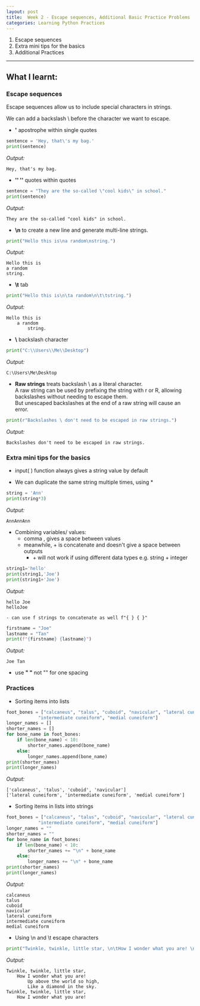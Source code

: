 ```yaml
---
layout: post
title:  Week 2 - Escape sequences, Additional Basic Practice Problems
categories: Learning Python Practices
---
```


1. Escape sequences  
2. Extra mini tips for the basics  
3. Additional Practices  

---

## What I learnt:  

### Escape sequences  

Escape sequences allow us to include special characters in strings.  

We can add a backslash \ before the character we want to escape.

- **'** apostrophe within single quotes
```python
sentence = 'Hey, that\'s my bag.'
print(sentence)
```  
*Output:*
```
Hey, that's my bag.
```  

- **'' ''** quotes within quotes
```python
sentence = "They are the so-called \"cool kids\" in school."
print(sentence)
```  
*Output:*
```
They are the so-called "cool kids" in school.
```  

- **\n** to create a new line and generate multi-line strings.  
```python
print("Hello this is\na random\nstring.")
```  
*Output:*
```
Hello this is
a random
string.
```  

- **\t** tab  
```python
print("Hello this is\n\ta random\n\t\tstring.")
```  
*Output:*
```
Hello this is
    a random
        string.
```  

- __\\__ backslash character
```python
print("C:\\Users\\Me\\Desktop")
```  
*Output:*
```
C:\Users\Me\Desktop
```  

- **Raw strings** treats backslash \ as a literal character.   
A raw string can be used by prefixing the string with r or R, allowing backslashes without needing to escape them.  
But unescaped backslashes at the end of a raw string will cause an error.  
```python
print(r"Backslashes \ don't need to be escaped in raw strings.")
```
*Output:*
```
Backslashes don't need to be escaped in raw strings.
``` 

### Extra mini tips for the basics  

- input( ) function always gives a string value by default

- We can duplicate the same string multiple times, using *
```python
string = 'Ann'
print(string*3)
```
*Output:*
```
AnnAnnAnn 
```

- Combining variables/ values:  
    - comma , gives a space between values  
    - meanwhile, + is concatenate and doesn't give a space between outputs
        - \+ will not work if using different data types e.g. string + integer
```python
string1='hello'
print(string1,'Joe')
print(string1+'Joe')
```
*Output:*
```
hello Joe
helloJoe
```  
    - can use f strings to concatenate as well f"{ } { }"
```python
firstname = "Joe"
lastname = "Tan"
print(f"{firstname} {lastname}")
```
*Output:*
```
Joe Tan
```  

- use **" "** not "" for one spacing

### Practices  

- Sorting items into lists
```python
foot_bones = ["calcaneus", "talus", "cuboid", "navicular", "lateral cuneiform", 
            "intermediate cuneiform", "medial cuneiform"]
longer_names = []
shorter_names = []
for bone_name in foot_bones:
    if len(bone_name) < 10:
        shorter_names.append(bone_name)
    else:
        longer_names.append(bone_name)
print(shorter_names)
print(longer_names)
```
*Output:*
```
['calcaneus', 'talus', 'cuboid', 'navicular']
['lateral cuneiform', 'intermediate cuneiform', 'medial cuneiform']
```

- Sorting items in lists into strings
```python
foot_bones = ["calcaneus", "talus", "cuboid", "navicular", "lateral cuneiform", 
            "intermediate cuneiform", "medial cuneiform"]
longer_names = ""
shorter_names = ""
for bone_name in foot_bones:
    if len(bone_name) < 10:
        shorter_names += "\n" + bone_name
    else:
        longer_names += "\n" + bone_name
print(shorter_names)
print(longer_names)
```
_Output:_
```
calcaneus
talus
cuboid
navicular
lateral cuneiform
intermediate cuneiform
medial cuneiform
``` 

- Using \n and \t escape characters
```python
print("Twinkle, twinkle, little star, \n\tHow I wonder what you are! \n\t\tUp above the world so high, \n\t\tLike a diamond in the sky. \nTwinkle, twinkle, little star, \n\tHow I wonder what you are!")
```
*Output:*
```
Twinkle, twinkle, little star, 
	How I wonder what you are! 
		Up above the world so high, 
		Like a diamond in the sky. 
Twinkle, twinkle, little star, 
	How I wonder what you are!
``` 


